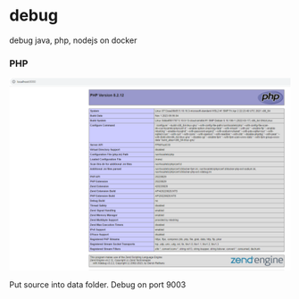 # debug
debug java, php, nodejs on docker

### PHP

![](image/image.png)

Put source into data folder. Debug on port 9003